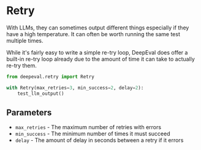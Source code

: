 # Retry

With LLMs, they can sometimes output different things especially if they have a high temperature. It can often be worth running the same test multiple times.

While it's fairly easy to write a simple re-try loop, DeepEval does offer a built-in re-try loop already due to the amount of time it can take to actually re-try them.

```python
from deepeval.retry import Retry

with Retry(max_retries=3, min_success=2, delay=2):
    test_llm_output()

```

## Parameters

- `max_retries` - The maximum number of retries with errors
- `min_success` - The minimum number of times it must succeed
- `delay` - The amount of delay in seconds between a retry if it errors
